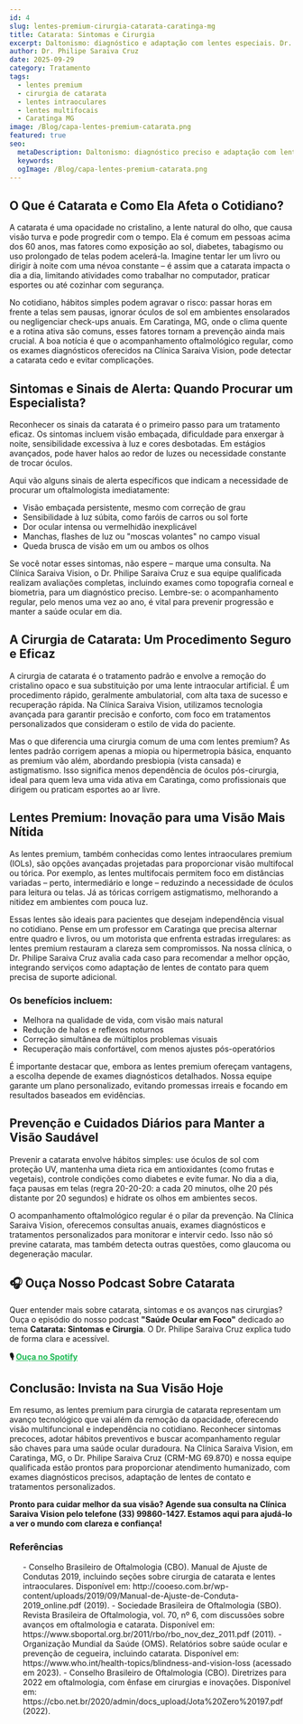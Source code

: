 ```yaml
---
id: 4
slug: lentes-premium-cirurgia-catarata-caratinga-mg
title: Catarata: Sintomas e Cirurgia
excerpt: Daltonismo: diagnóstico e adaptação com lentes especiais. Dr. Philipe Saraiva oferece avaliação completa em Caratinga, MG.
author: Dr. Philipe Saraiva Cruz
date: 2025-09-29
category: Tratamento
tags:
  - lentes premium
  - cirurgia de catarata
  - lentes intraoculares
  - lentes multifocais
  - Caratinga MG
image: /Blog/capa-lentes-premium-catarata.png
featured: true
seo:
  metaDescription: Daltonismo: diagnóstico preciso e adaptação com lentes especiais. Dr. Philipe Saraiva avalia em Caratinga, MG. Melhore percepção de cores!
  keywords: 
  ogImage: /Blog/capa-lentes-premium-catarata.png
---
```


## O Que é Catarata e Como Ela Afeta o Cotidiano?

A catarata é uma opacidade no cristalino, a lente natural do olho, que causa visão turva e pode progredir com o tempo. Ela é comum em pessoas acima dos 60 anos, mas fatores como exposição ao sol, diabetes, tabagismo ou uso prolongado de telas podem acelerá-la. Imagine tentar ler um livro ou dirigir à noite com uma névoa constante – é assim que a catarata impacta o dia a dia, limitando atividades como trabalhar no computador, praticar esportes ou até cozinhar com segurança.

No cotidiano, hábitos simples podem agravar o risco: passar horas em frente a telas sem pausas, ignorar óculos de sol em ambientes ensolarados ou negligenciar check-ups anuais. Em Caratinga, MG, onde o clima quente e a rotina ativa são comuns, esses fatores tornam a prevenção ainda mais crucial. A boa notícia é que o acompanhamento oftalmológico regular, como os exames diagnósticos oferecidos na Clínica Saraiva Vision, pode detectar a catarata cedo e evitar complicações.

## Sintomas e Sinais de Alerta: Quando Procurar um Especialista?

Reconhecer os sinais da catarata é o primeiro passo para um tratamento eficaz. Os sintomas incluem visão embaçada, dificuldade para enxergar à noite, sensibilidade excessiva à luz e cores desbotadas. Em estágios avançados, pode haver halos ao redor de luzes ou necessidade constante de trocar óculos.

Aqui vão alguns sinais de alerta específicos que indicam a necessidade de procurar um oftalmologista imediatamente:

  - Visão embaçada persistente, mesmo com correção de grau
  - Sensibilidade à luz súbita, como faróis de carros ou sol forte
  - Dor ocular intensa ou vermelhidão inexplicável
  - Manchas, flashes de luz ou "moscas volantes" no campo visual
  - Queda brusca de visão em um ou ambos os olhos

Se você notar esses sintomas, não espere – marque uma consulta. Na Clínica Saraiva Vision, o Dr. Philipe Saraiva Cruz e sua equipe qualificada realizam avaliações completas, incluindo exames como topografia corneal e biometria, para um diagnóstico preciso. Lembre-se: o acompanhamento regular, pelo menos uma vez ao ano, é vital para prevenir progressão e manter a saúde ocular em dia.

## A Cirurgia de Catarata: Um Procedimento Seguro e Eficaz

A cirurgia de catarata é o tratamento padrão e envolve a remoção do cristalino opaco e sua substituição por uma lente intraocular artificial. É um procedimento rápido, geralmente ambulatorial, com alta taxa de sucesso e recuperação rápida. Na Clínica Saraiva Vision, utilizamos tecnologia avançada para garantir precisão e conforto, com foco em tratamentos personalizados que consideram o estilo de vida do paciente.

Mas o que diferencia uma cirurgia comum de uma com lentes premium? As lentes padrão corrigem apenas a miopia ou hipermetropia básica, enquanto as premium vão além, abordando presbiopia (vista cansada) e astigmatismo. Isso significa menos dependência de óculos pós-cirurgia, ideal para quem leva uma vida ativa em Caratinga, como profissionais que dirigem ou praticam esportes ao ar livre.

## Lentes Premium: Inovação para uma Visão Mais Nítida

As lentes premium, também conhecidas como lentes intraoculares premium (IOLs), são opções avançadas projetadas para proporcionar visão multifocal ou tórica. Por exemplo, as lentes multifocais permitem foco em distâncias variadas – perto, intermediário e longe – reduzindo a necessidade de óculos para leitura ou telas. Já as tóricas corrigem astigmatismo, melhorando a nitidez em ambientes com pouca luz.

Essas lentes são ideais para pacientes que desejam independência visual no cotidiano. Pense em um professor em Caratinga que precisa alternar entre quadro e livros, ou um motorista que enfrenta estradas irregulares: as lentes premium restauram a clareza sem compromissos. Na nossa clínica, o Dr. Philipe Saraiva Cruz avalia cada caso para recomendar a melhor opção, integrando serviços como adaptação de lentes de contato para quem precisa de suporte adicional.

### Os benefícios incluem:

  - Melhora na qualidade de vida, com visão mais natural
  - Redução de halos e reflexos noturnos
  - Correção simultânea de múltiplos problemas visuais
  - Recuperação mais confortável, com menos ajustes pós-operatórios

É importante destacar que, embora as lentes premium ofereçam vantagens, a escolha depende de exames diagnósticos detalhados. Nossa equipe garante um plano personalizado, evitando promessas irreais e focando em resultados baseados em evidências.

## Prevenção e Cuidados Diários para Manter a Visão Saudável

Prevenir a catarata envolve hábitos simples: use óculos de sol com proteção UV, mantenha uma dieta rica em antioxidantes (como frutas e vegetais), controle condições como diabetes e evite fumar. No dia a dia, faça pausas em telas (regra 20-20-20: a cada 20 minutos, olhe 20 pés distante por 20 segundos) e hidrate os olhos em ambientes secos.

O acompanhamento oftalmológico regular é o pilar da prevenção. Na Clínica Saraiva Vision, oferecemos consultas anuais, exames diagnósticos e tratamentos personalizados para monitorar e intervir cedo. Isso não só previne catarata, mas também detecta outras questões, como glaucoma ou degeneração macular.

## 🎧 Ouça Nosso Podcast Sobre Catarata

Quer entender mais sobre catarata, sintomas e os avanços nas cirurgias? Ouça o episódio do nosso podcast **"Saúde Ocular em Foco"** dedicado ao tema **Catarata: Sintomas e Cirurgia**. O Dr. Philipe Saraiva Cruz explica tudo de forma clara e acessível.

**🎙️ <a href="https://open.spotify.com/show/6sHIG7HbhF1w5O63CTtxwV" target="_blank" rel="noopener noreferrer" style="color: #1DB954; text-decoration: underline;">Ouça no Spotify</a>**

## Conclusão: Invista na Sua Visão Hoje

Em resumo, as lentes premium para cirurgia de catarata representam um avanço tecnológico que vai além da remoção da opacidade, oferecendo visão multifuncional e independência no cotidiano. Reconhecer sintomas precoces, adotar hábitos preventivos e buscar acompanhamento regular são chaves para uma saúde ocular duradoura. Na Clínica Saraiva Vision, em Caratinga, MG, o Dr. Philipe Saraiva Cruz (CRM-MG 69.870) e nossa equipe qualificada estão prontos para proporcionar atendimento humanizado, com exames diagnósticos precisos, adaptação de lentes de contato e tratamentos personalizados.

**Pronto para cuidar melhor da sua visão? Agende sua consulta na Clínica Saraiva Vision pelo telefone (33) 99860-1427. Estamos aqui para ajudá-lo a ver o mundo com clareza e confiança!**

### Referências

<ol>
  - Conselho Brasileiro de Oftalmologia (CBO). Manual de Ajuste de Condutas 2019, incluindo seções sobre cirurgia de catarata e lentes intraoculares. Disponível em: http://cooeso.com.br/wp-content/uploads/2019/09/Manual-de-Ajuste-de-Conduta-2019_online.pdf (2019).
  - Sociedade Brasileira de Oftalmologia (SBO). Revista Brasileira de Oftalmologia, vol. 70, nº 6, com discussões sobre avanços em oftalmologia e catarata. Disponível em: https://www.sboportal.org.br/2011/rbo/rbo_nov_dez_2011.pdf (2011).
  - Organização Mundial da Saúde (OMS). Relatórios sobre saúde ocular e prevenção de cegueira, incluindo catarata. Disponível em: https://www.who.int/health-topics/blindness-and-vision-loss (acessado em 2023).
  - Conselho Brasileiro de Oftalmologia (CBO). Diretrizes para 2022 em oftalmologia, com ênfase em cirurgias e inovações. Disponível em: https://cbo.net.br/2020/admin/docs_upload/Jota%20Zero%20197.pdf (2022).
</ol>